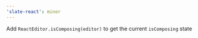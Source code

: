 ```yaml
---
'slate-react': minor
---
```


Add `ReactEditor.isComposing(editor)` to get the current `isComposing` state
